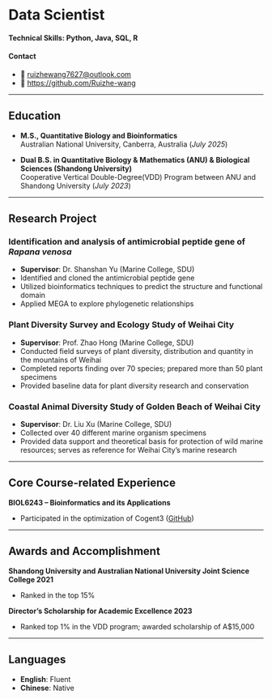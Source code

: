 

# Data Scientist

#### Technical Skills: Python, Java, SQL, R

#### Contact  
- 📧 ruizhewang7627@outlook.com  
- 🔗 https://github.com/Ruizhe-wang

---

## Education

- **M.S., Quantitative Biology and Bioinformatics**  
  Australian National University, Canberra, Australia (_July 2025_)  

- **Dual B.S. in Quantitative Biology & Mathematics (ANU)  & Biological Sciences (Shandong University)**  
  Cooperative Vertical Double-Degree(VDD) Program between ANU and Shandong University (_July 2023_) 

---

## Research Project

### Identification and analysis of antimicrobial peptide gene of *Rapana venosa*
- **Supervisor**: Dr. Shanshan Yu (Marine College, SDU)  
- Identified and cloned the antimicrobial peptide gene  
- Utilized bioinformatics techniques to predict the structure and functional domain  
- Applied MEGA to explore phylogenetic relationships  

### Plant Diversity Survey and Ecology Study of Weihai City
- **Supervisor**: Prof. Zhao Hong (Marine College, SDU)  
- Conducted field surveys of plant diversity, distribution and quantity in the mountains of Weihai  
- Completed reports finding over 70 species; prepared more than 50 plant specimens  
- Provided baseline data for plant diversity research and conservation  

### Coastal Animal Diversity Study of Golden Beach of Weihai City
- **Supervisor**: Dr. Liu Xu (Marine College, SDU)  
- Collected over 40 different marine organism specimens  
- Provided data support and theoretical basis for protection of wild marine resources; serves as reference for Weihai City’s marine research  

---

## Core Course-related Experience

**BIOL6243 – Bioinformatics and its Applications**  
- Participated in the optimization of Cogent3 ([GitHub](https://github.com/cogent3))  

---


## Awards and Accomplishment

**Shandong University and Australian National University Joint Science College 2021**  
- Ranked in the top 15%  

**Director’s Scholarship for Academic Excellence 2023**  
- Ranked top 1% in the VDD program; awarded scholarship of A\$15,000  

---

## Languages
- **English**: Fluent
- **Chinese**: Native